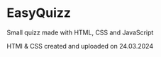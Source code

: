 # EasyQuizz
Small quizz made with HTML, CSS and JavaScript


HTMl & CSS created and uploaded on 24.03.2024
